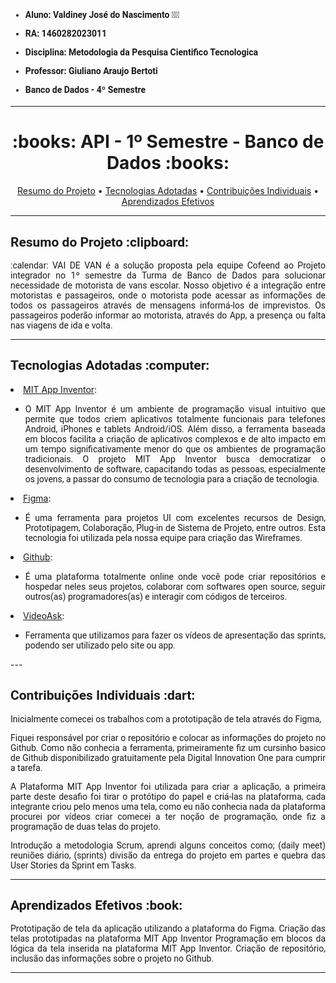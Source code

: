 <html>
<body>
  
<h4 style="font-family:roboto;">
  
- Aluno: Valdiney José do Nascimento :man_student:
- RA: 1460282023011

- Disciplina: Metodologia da Pesquisa Cientifico Tecnologica
- Professor: Giuliano Araujo Bertoti
- Banco de Dados - 4º Semestre

</h4>
  
  --- 
  
  <h1 align="center"> :books: API - 1º Semestre - Banco de Dados :books: </h1>
  
  <p align="center">
 <a href="#-resumo-do-projeto-clipboard"> Resumo do Projeto</a> •
 <a href="#-tecnologias-adotadas-computer">Tecnologias Adotadas</a> •
 <a href="#-contribuições-individuais-dart">Contribuições Individuais</a> •
 <a href="#-aprendizados-efetivos-book">Aprendizados Efetivos</a>
</p>
  
---
 
 <h2 style="font-family:roboto;"> Resumo do Projeto :clipboard:</h2>
 
   
<p align="justify" style="font-family:roboto;"> :calendar: VAI DE VAN é a solução proposta pela equipe Cofeend ao Projeto integrador no 1º semestre da Turma de Banco de Dados para solucionar necessidade de motorista de vans escolar. Nosso objetivo é a integração entre motoristas e passageiros, onde o motorista pode acessar as informações de todos os passageiros através de mensagens informá-los de imprevistos. Os passageiros poderão informar ao motorista, através do App, a presença ou falta nas viagens de ida e volta.

---
 
<h2 style="font-family:roboto;"> Tecnologias Adotadas :computer:</h2>
   


 <li><a href="https://appinventor.mit.edu/">MIT App Inventor</a>: </li>
<ul>
   <li><p align="justify" style="font-family:roboto;"> O MIT App Inventor é um ambiente de programação visual intuitivo que permite que todos criem aplicativos totalmente funcionais para telefones Android, iPhones e tablets Android/iOS. Além disso, a ferramenta baseada em blocos facilita a criação de aplicativos complexos e de alto impacto em um tempo significativamente menor do que os ambientes de programação tradicionais. O projeto MIT App Inventor busca democratizar o desenvolvimento de software, capacitando todas as pessoas, especialmente os jovens, a passar do consumo de tecnologia para a criação de tecnologia.</ul></li>

<li><a href="https://www.figma.com/">Figma</a>:</li>
   <ul>
   <li><p align="justify" style="font-family:roboto;"> É uma ferramenta para projetos UI com excelentes recursos de Design, Prototipagem, Colaboração, Plug-in de Sistema de Projeto, entre outros. Esta tecnologia foi utilizada pela nossa equipe para criação das Wireframes.
   </ul></li>

 <li><a href="https://www.dio.me/.">Github</a>: 
  <ul>
   <li><p align="justify" style="font-family:roboto;"> É uma plataforma totalmente online onde você pode criar repositórios e hospedar neles seus projetos, colaborar com softwares open source, seguir outros(as) programadores(as) e interagir com códigos de terceiros. </ul></li>


 <li><a href="https://www.videoask.com">VideoAsk</a>: 
   <ul>
<li><p align="justify" style="font-family:roboto;"> Ferramenta que utilizamos para fazer os vídeos de apresentação das sprints, podendo ser utilizado pelo site ou app.
   </ul></li>
 ---

<h2 style="font-family:roboto;"> Contribuições Individuais :dart:</h2>

<p align="justify" style="font-family:roboto;"> Inicialmente comecei os trabalhos com a prototipação de tela através do Figma,

<p align="justify" style="font-family:roboto;"> Fiquei responsável por criar o repositório e colocar as informações do projeto no Github. Como não conhecia a ferramenta, primeiramente fiz um cursinho basico de Github disponibilizado gratuitamente pela Digital Innovation One para cumprir a tarefa.

<p align="justify" style="font-family:roboto;"> A Plataforma MIT App Inventor foi utilizada para criar a aplicação, a primeira parte deste desafio foi tirar o protótipo do papel e criá-las na plataforma, cada integrante criou pelo menos uma tela, como eu não conhecia nada da plataforma procurei por vídeos  criar comecei a ter noção de programação, onde fiz a programação de duas telas do projeto.

<p align="justify" style="font-family:roboto;"> Introdução a metodologia Scrum, aprendi alguns conceitos como; (daily meet) reuniões diário, (sprints) divisão da entrega do projeto em partes e quebra das User Stories da Sprint em Tasks.

---

<h2 style="font-family:roboto;"> Aprendizados Efetivos :book:</h2>   


<p align="justify" style="font-family:roboto;"> Prototipação de tela da aplicação utilizando a plataforma do Figma.
Criação das telas prototipadas na plataforma MIT App Inventor
Programação em blocos da lógica da tela inserida na plataforma MIT App Inventor.
Criação de repositório, inclusão das informações sobre o projeto no Github.

 ---
 
<html>
<body>

